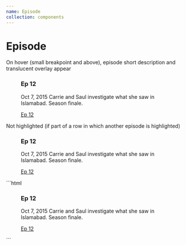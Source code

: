 ```yaml
---
name: Episode
collection: components
---
```


# Episode

<article class="season-examples">
  <p>On hover (small breakpoint and above), episode short description and translucent overlay appear</p>
    <figure class="promo promo--episode">
      <div class="promo__image" style="background-image:url(http://www.sho.com/site/image-bin/images/804_5_3422801/804_5_3422801_01_252x189.jpg">
      </div>
      <figcaption class="promo__body">
        <h3 class="promo__headline">Ep 12</h3>
        <p class="promo__copy"><span class="promo__copy__date">Oct 7, 2015</span> Carrie and Saul investigate what she saw in Islamabad. Season finale.</p>
      </figcaption>
      <a class="promo__link" href="#">Ep 12</a>
    </figure>
    <p>Not highlighted (if part of a row in which another episode is highlighted)</p>
    <figure class="promo promo--episode promo--diminish">
      <div class="promo__image" style="background-image:url(http://www.sho.com/site/image-bin/images/804_5_3422801/804_5_3422801_01_252x189.jpg">
      </div>
      <figcaption class="promo__body">
        <h3 class="promo__headline">Ep 12</h3>
        <p class="promo__copy"><span class="promo__copy__date">Oct 7, 2015</span> Carrie and Saul investigate what she saw in Islamabad. Season finale.</p>
      </figcaption>
      <a class="promo__link" href="#">Ep 12</a>
    </figure>
</article>
```html
<figure class="promo promo--episode">
  <div class="promo__image" style="background-image:url(http://www.sho.com/site/image-bin/images/804_5_3422801/804_5_3422801_01_252x189.jpg">
  </div>
  <figcaption class="promo__body">
    <h3 class="promo__headline">Ep 12</h3>
    <p class="promo__copy"><span class="promo__copy__date">Oct 7, 2015</span> Carrie and Saul investigate what she saw in Islamabad. Season finale.</p>
  </figcaption>
  <a class="promo__link" href="#">Ep 12</a>
</figure>
```






